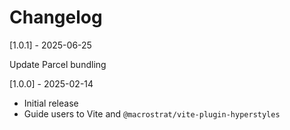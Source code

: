 # Changelog

[1.0.1] - 2025-06-25

Update Parcel bundling

[1.0.0] - 2025-02-14

- Initial release
- Guide users to Vite and `@macrostrat/vite-plugin-hyperstyles`
